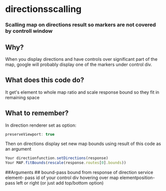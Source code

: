 # directionsscalling
### Scalling map on directions result so markers are not covered by controll window ###


## Why? ##
When you display directions and have controls over significant part of the map, google will probably display one of the markers under control div. 

## What does this code do? ##
It get's element to whole map ratio and scale response bound so they fit in remaining space

## What to remember? ##
In direction renderer set as option:
```javascript
preserveViewport: true
```

Then on directions display set new map bounds using result of this code as an argument
```javascript
Your directionfunction.setDirections(response)
Your MAP.fitBounds(rescale(response.routes[0].bounds))

```

##Arguments ##
bound-pass bound from response of direction service
element- pass id of your control div hovering over map
elementposition- pass left or right (or just add top/bottom option)